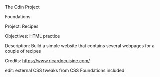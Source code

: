 The Odin Project

Foundations

Project: Recipes

Objectives: HTML practice

Description: Build a simple website that contains several webpages for a couple of recipes

Credits: https://www.ricardocuisine.com/

edit: external CSS tweaks from CSS Foundations included
